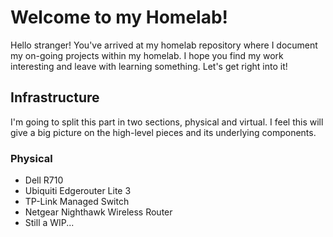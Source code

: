# Welcome to my Homelab!

Hello stranger! You've arrived at my homelab repository where I document my on-going projects within my homelab. I hope you find my work interesting and leave with learning something. Let's get right into it!

## Infrastructure

I'm going to split this part in two sections, physical and virtual. I feel this will give a big picture on the high-level pieces and its underlying components.

### Physical

- Dell R710
- Ubiquiti Edgerouter Lite 3
- TP-Link Managed Switch
- Netgear Nighthawk Wireless Router
- Still a WIP...
